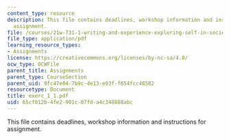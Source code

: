```yaml
---
content_type: resource
description: This file contains deadlines, workshop information and instructions for
  assignment.
file: /courses/21w-731-1-writing-and-experience-exploring-self-in-society-spring-2004/65cf012b4fe2901c07fda4c348888abc_exerc_1_1.pdf
file_type: application/pdf
learning_resource_types:
- Assignments
license: https://creativecommons.org/licenses/by-nc-sa/4.0/
ocw_type: OCWFile
parent_title: Assignments
parent_type: CourseSection
parent_uid: 9fc47e04-7b9c-4e13-e93f-f654fcc48582
resourcetype: Document
title: exerc_1_1.pdf
uid: 65cf012b-4fe2-901c-07fd-a4c348888abc
---
```

This file contains deadlines, workshop information and instructions for assignment.